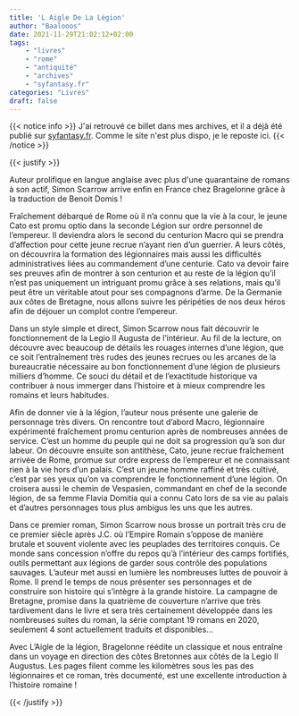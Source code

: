 ```yaml
---
title: 'L Aigle De La Légion'
author: "Baalooos"
date: 2021-11-29T21:02:12+02:00
tags:
    - "livres"
    - "rome"
    - "antiquité"
    - "archives"
    - "syfantasy.fr"
categories: "Livres"
draft: false
---
```


{{< notice info >}}
J'ai retrouvé ce billet dans mes archives, et il a déjà été publié sur [syfantasy.fr](https://syfantasy.fr). Comme le site n'est plus dispo, je le reposte ici.
{{< /notice >}}

{{< justify >}}

Auteur prolifique en langue anglaise avec plus d'une quarantaine de romans à son actif, Simon Scarrow arrive enfin en France chez Bragelonne grâce à la traduction de Benoit Domis !

Fraîchement débarqué de Rome où il n’a connu que la vie à la cour, le jeune Cato est promu optio dans la seconde Légion sur ordre personnel de l’empereur. Il deviendra alors le second du centurion Macro qui se prendra d’affection pour cette jeune recrue n’ayant rien d’un guerrier. A leurs côtés, on découvrira la formation des légionnaires mais aussi les difficultés administratives liées au commandement d’une centurie. Cato va devoir faire ses preuves afin de montrer à son centurion et au reste de la légion qu’il n’est pas uniquement un intriguant promu grâce à ses relations, mais qu’il peut être un véritable atout pour ses compagnons d’arme. De la Germanie aux côtes de Bretagne, nous allons suivre les péripéties de nos deux héros afin de déjouer un complot contre l’empereur.

Dans un style simple et direct, Simon Scarrow nous fait découvrir le fonctionnement de la Legio II Augusta de l’intérieur. Au fil de la lecture, on découvre avec beaucoup de détails les rouages internes d’une légion, que ce soit l’entraînement très rudes des jeunes recrues ou les arcanes de la bureaucratie nécessaire au bon fonctionnement d’une légion de plusieurs milliers d’homme. Ce souci du détail et de l’exactitude historique va contribuer à nous immerger dans l’histoire et à mieux comprendre les romains et leurs habitudes.

Afin de donner vie à la légion, l’auteur nous présente une galerie de personnage très divers. On rencontre tout d’abord Macro, légionnaire expérimenté fraîchement promu centurion après de nombreuses années de service. C’est un homme du peuple qui ne doit sa progression qu’à son dur labeur. On découvre ensuite son antithèse, Cato, jeune recrue fraîchement arrivée de Rome, promue sur ordre express de l’empereur et ne connaissant rien à la vie hors d’un palais. C’est un jeune homme raffiné et très cultivé, c’est par ses yeux qu’on va comprendre le fonctionnement d’une légion. On croisera aussi le chemin de Vespasien, commandant en chef de la seconde légion, de sa femme Flavia Domitia qui a connu Cato lors de sa vie au palais et d’autres personnages tous plus ambigus les uns que les autres.

Dans ce premier roman, Simon Scarrow nous brosse un portrait très cru de ce premier siècle après J.C. où l’Empire Romain s’oppose de manière brutale et souvent violente avec les peuplades des territoires conquis. Ce monde sans concession n’offre du repos qu’à l’intérieur des camps fortifiés, outils permettant aux légions de garder sous contrôle des populations sauvages. L’auteur met aussi en lumière les nombreuses luttes de pouvoir à Rome. Il prend le temps de nous présenter ses personnages et de construire son histoire qui s’intègre à la grande histoire. La campagne de Bretagne, promise dans la quatrième de couverture n’arrive que très tardivement dans le livre et sera très certainement développée dans les nombreuses suites du roman, la série comptant 19 romans en 2020, seulement 4 sont actuellement traduits et disponibles...

Avec L’Aigle de la légion, Bragelonne réédite un classique et nous entraîne dans un voyage en direction des côtes Bretonnes aux côtés de la Legio II Augustus. Les pages filent comme les kilomètres sous les pas des légionnaires et ce roman, très documenté, est une excellente introduction à l’histoire romaine !

{{< /justify >}}
